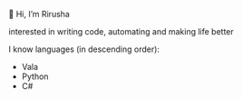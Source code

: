 👋 Hi, I’m Rirusha

interested in writing code, automating and making life better

I know languages (in descending order):
- Vala
- Python
- C#
